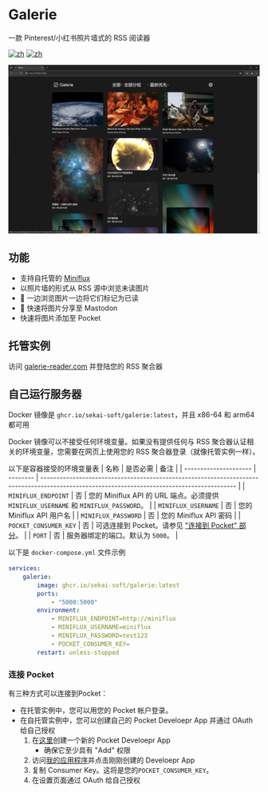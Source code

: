 # Galerie
一款 Pinterest/小红书照片墙式的 RSS 阅读器

[![zh](https://img.shields.io/badge/docker-amd64-orange)](https://github.com/sekai-soft/galerie/pkgs/container/galerie)
[![zh](https://img.shields.io/badge/docker-arm64-teal)](https://github.com/sekai-soft/galerie/pkgs/container/galerie)

<img src="./screenshot.zh.png" alt="程序截图" width="768"/>

## 功能
* 支持自托管的 [Miniflux](https://miniflux.app)
* 以照片墙的形式从 RSS 源中浏览未读图片
* 🚧 一边浏览图片一边将它们标记为已读
* 🚧 快速将图片分享至 Mastodon
* 快速将图片添加至 Pocket

## 托管实例
访问 [galerie-reader.com](https://galerie-reader.com) 并登陆您的 RSS 聚合器

## 自己运行服务器
Docker 镜像是 `ghcr.io/sekai-soft/galerie:latest`，并且 x86-64 和 arm64 都可用

Docker 镜像可以不接受任何环境变量。如果没有提供任何与 RSS 聚合器认证相关的环境变量，您需要在网页上使用您的 RSS 聚合器登录（就像托管实例一样）。

以下是容器接受的环境变量表
| 名称                  | 是否必需 | 备注                                                                                                                                        |
| --------------------- | -------- | ------------------------------------------------------------------------------------------------------------------------------------------- |
| `MINIFLUX_ENDPOINT`   | 否       | 您的 Miniflux API 的 URL 端点。必须提供 `MINIFLUX_USERNAME` 和 `MINIFLUX_PASSWORD`。                                                        |
| `MINIFLUX_USERNAME`   | 否       | 您的 Miniflux API 用户名                                                                                                                    |
| `MINIFLUX_PASSWORD`   | 否       | 您的 Miniflux API 密码                                                                                                                      |
| `POCKET_CONSUMER_KEY` | 否       | 可选连接到 Pocket。请参见 ["连接到 Pocket" 部分](#connect-to-pocket)。                                                                      |
| `PORT`                | 否       | 服务器绑定的端口。默认为 `5000`。                                                                                                           |

以下是 `docker-compose.yml` 文件示例
```yml
services:
    galerie:
        image: ghcr.io/sekai-soft/galerie:latest
        ports:
            - "5000:5000"
        environment:
            - MINIFLUX_ENDPOINT=http://miniflux
            - MINIFLUX_USERNAME=miniflux
            - MINIFLUX_PASSWORD=test123
            - POCKET_CONSUMER_KEY=
        restart: unless-stopped
```

### 连接 Pocket
有三种方式可以连接到Pocket：

* 在托管实例中，您可以用您的 Pocket 帐户登录。
* 在自托管实例中，您可以创建自己的 Pocket Develoepr App 并通过 OAuth 给自己授权
    1. 在[这里](https://getpocket.com/developer/apps/new)创建一个新的 Pocket Develoepr App
        * 确保它至少具有 "Add" 权限
    2. 访问[我的应用程序](https://getpocket.com/developer/apps/)并点击刚刚创建的 Develoepr App
    3. 复制 Consumer Key。这将是您的`POCKET_CONSUMER_KEY`。
    4. 在设置页面通过 OAuth 给自己授权
